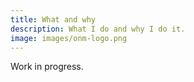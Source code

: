 ```yaml
---
title: What and why
description: What I do and why I do it.
image: images/onm-logo.png
---
```


Work in progress.
